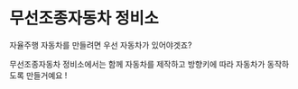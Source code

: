 # 무선조종자동차 정비소

자율주행 자동차를 만들려면 우선 자동차가 있어야겟죠?

무선조종자동차 정비소에서는 함께 자동차를 제작하고 방향키에 따라 자동차가 동작하도록 만들거예요 !

